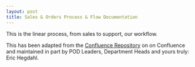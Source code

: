 ```yaml
---
layout: post
title: Sales & Orders Process & Flow Documentation
---
```




This is the linear process, from sales to support, our workflow.  

This has been adapted from the [Confluence Repository](https://salesandorders.atlassian.net/wiki/spaces/CS/pages/13762569/How-to+articles) on on Confluence and maintained in part by POD Leaders, Department Heads and yours truly: Eric Hegdahl.

